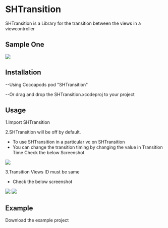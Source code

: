 # SHTransition
SHTransition is a Library for the transition between the views in a viewcontroller

## Sample One                           
<img src="/Screenshots/Transition.gif"/>

## Installation	

--Using Cocoapods
  pod "SHTransition"

--Or drag and drop the SHTransition.xcodeproj to your project

## Usage

1.Import SHTransition

2.SHTransition will be off by default.
  - To use SHTransition in a particular vc on SHTransition 
  - You can change the transition timing by changing the value in Transition Time
  Check the below Screenshot 
<img src="/Screenshots/screenshot1.png" />

3.Transition Views ID must be same
  - Check the below screenshot
  <img src="/Screenshots/screenshot2.png" /> 
  <img src="/Screenshots/screenshot3.png" />
  
## Example

Download the example project 
 
  
